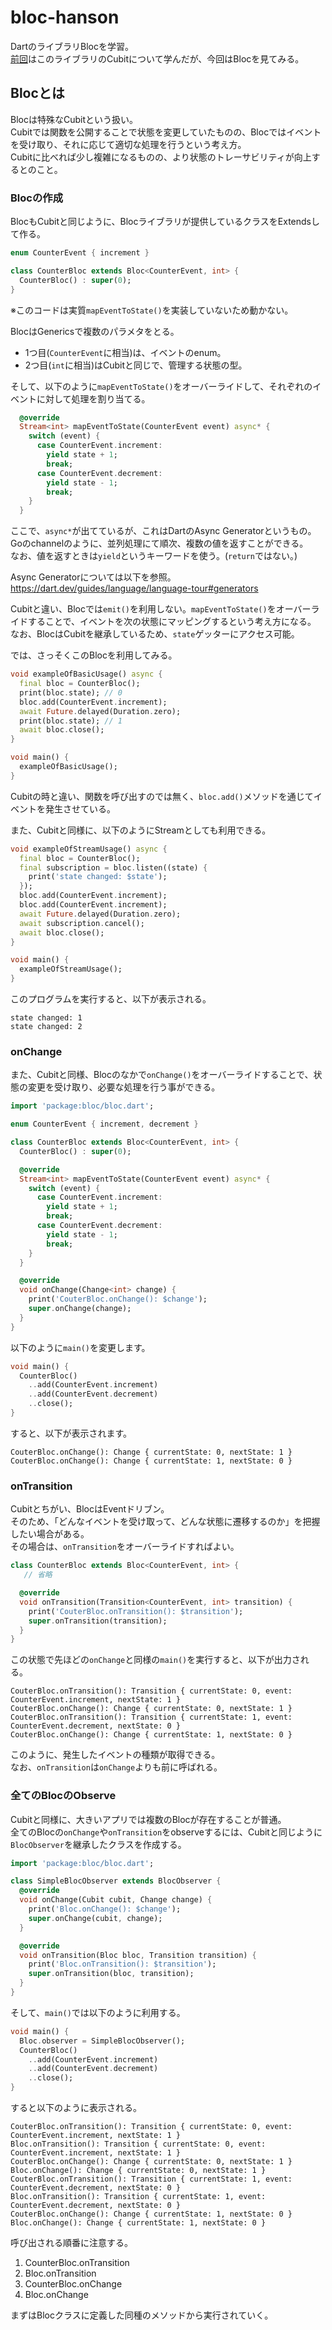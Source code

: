 # bloc-hanson
DartのライブラリBlocを学習。  
[前回](https://github.com/SRsawaguchi/bloc-cubit-hanson)はこのライブラリのCubitについて学んだが、今回はBlocを見てみる。  


## Blocとは
Blocは特殊なCubitという扱い。  
Cubitでは関数を公開することで状態を変更していたものの、Blocではイベントを受け取り、それに応じて適切な処理を行うという考え方。  
Cubitに比べれば少し複雑になるものの、より状態のトレーサビリティが向上するとのこと。  


### Blocの作成
BlocもCubitと同じように、Blocライブラリが提供しているクラスをExtendsして作る。  

```dart
enum CounterEvent { increment }

class CounterBloc extends Bloc<CounterEvent, int> {
  CounterBloc() : super(0);
}

```

※このコードは実質`mapEventToState()`を実装していないため動かない。

BlocはGenericsで複数のパラメタをとる。
- 1つ目(`CounterEvent`に相当)は、イベントのenum。
- 2つ目(`int`に相当)はCubitと同じで、管理する状態の型。

そして、以下のように`mapEventToState()`をオーバーライドして、それぞれのイベントに対して処理を割り当てる。  

```dart
  @override
  Stream<int> mapEventToState(CounterEvent event) async* {
    switch (event) {
      case CounterEvent.increment:
        yield state + 1;
        break;
      case CounterEvent.decrement:
        yield state - 1;
        break;
    }
  }
```

ここで、`async*`が出てているが、これはDartのAsync Generatorというもの。  
Goのchannelのように、並列処理にて順次、複数の値を返すことができる。  
なお、値を返すときは`yield`というキーワードを使う。(`return`ではない。)  

Async Generatorについては以下を参照。  
https://dart.dev/guides/language/language-tour#generators


Cubitと違い、Blocでは`emit()`を利用しない。`mapEventToState()`をオーバーライドすることで、イベントを次の状態にマッピングするという考え方になる。  
なお、BlocはCubitを継承しているため、`state`ゲッターにアクセス可能。  

では、さっそくこのBlocを利用してみる。  


```dart
void exampleOfBasicUsage() async {
  final bloc = CounterBloc();
  print(bloc.state); // 0
  bloc.add(CounterEvent.increment);
  await Future.delayed(Duration.zero);
  print(bloc.state); // 1
  await bloc.close();
}

void main() {
  exampleOfBasicUsage();
}
```

Cubitの時と違い、関数を呼び出すのでは無く、`bloc.add()`メソッドを通じてイベントを発生させている。  


また、Cubitと同様に、以下のようにStreamとしても利用できる。  

```dart
void exampleOfStreamUsage() async {
  final bloc = CounterBloc();
  final subscription = bloc.listen((state) {
    print('state changed: $state');
  });
  bloc.add(CounterEvent.increment);
  bloc.add(CounterEvent.increment);
  await Future.delayed(Duration.zero);
  await subscription.cancel();
  await bloc.close();
}

void main() {
  exampleOfStreamUsage();
}
```

このプログラムを実行すると、以下が表示される。  

```
state changed: 1
state changed: 2
```

### onChange
また、Cubitと同様、Blocのなかで`onChange()`をオーバーライドすることで、状態の変更を受け取り、必要な処理を行う事ができる。  

```dart
import 'package:bloc/bloc.dart';

enum CounterEvent { increment, decrement }

class CounterBloc extends Bloc<CounterEvent, int> {
  CounterBloc() : super(0);

  @override
  Stream<int> mapEventToState(CounterEvent event) async* {
    switch (event) {
      case CounterEvent.increment:
        yield state + 1;
        break;
      case CounterEvent.decrement:
        yield state - 1;
        break;
    }
  }

  @override
  void onChange(Change<int> change) {
    print('CouterBloc.onChange(): $change');
    super.onChange(change);
  }
}
```

以下のように`main()`を変更します。  

```dart
void main() {
  CounterBloc()
    ..add(CounterEvent.increment)
    ..add(CounterEvent.decrement)
    ..close();
}
```

すると、以下が表示されます。  

```
CouterBloc.onChange(): Change { currentState: 0, nextState: 1 }
CouterBloc.onChange(): Change { currentState: 1, nextState: 0 }
```

### onTransition
Cubitとちがい、BlocはEventドリブン。  
そのため、「どんなイベントを受け取って、どんな状態に遷移するのか」を把握したい場合がある。  
その場合は、`onTransition`をオーバーライドすればよい。  

```dart
class CounterBloc extends Bloc<CounterEvent, int> {
   // 省略

  @override
  void onTransition(Transition<CounterEvent, int> transition) {
    print('CouterBloc.onTransition(): $transition');
    super.onTransition(transition);
  }
}
```

この状態で先ほどの`onChange`と同様の`main()`を実行すると、以下が出力される。  

```
CouterBloc.onTransition(): Transition { currentState: 0, event: CounterEvent.increment, nextState: 1 }
CouterBloc.onChange(): Change { currentState: 0, nextState: 1 }
CouterBloc.onTransition(): Transition { currentState: 1, event: CounterEvent.decrement, nextState: 0 }
CouterBloc.onChange(): Change { currentState: 1, nextState: 0 }
```

このように、発生したイベントの種類が取得できる。  
なお、`onTransition`は`onChange`よりも前に呼ばれる。  

### 全てのBlocのObserve
Cubitと同様に、大きいアプリでは複数のBlocが存在することが普通。  
全てのBlocの`onChange`や`onTransition`をobserveするには、Cubitと同じように`BlocObserver`を継承したクラスを作成する。  


```dart
import 'package:bloc/bloc.dart';

class SimpleBlocObserver extends BlocObserver {
  @override
  void onChange(Cubit cubit, Change change) {
    print('Bloc.onChange(): $change');
    super.onChange(cubit, change);
  }

  @override
  void onTransition(Bloc bloc, Transition transition) {
    print('Bloc.onTransition(): $transition');
    super.onTransition(bloc, transition);
  }
}
```

そして、`main()`では以下のように利用する。  

```dart
void main() {
  Bloc.observer = SimpleBlocObserver();
  CounterBloc()
    ..add(CounterEvent.increment)
    ..add(CounterEvent.decrement)
    ..close();
}
```

すると以下のように表示される。  

```
CouterBloc.onTransition(): Transition { currentState: 0, event: CounterEvent.increment, nextState: 1 }
Bloc.onTransition(): Transition { currentState: 0, event: CounterEvent.increment, nextState: 1 }
CouterBloc.onChange(): Change { currentState: 0, nextState: 1 }
Bloc.onChange(): Change { currentState: 0, nextState: 1 }
CouterBloc.onTransition(): Transition { currentState: 1, event: CounterEvent.decrement, nextState: 0 }
Bloc.onTransition(): Transition { currentState: 1, event: CounterEvent.decrement, nextState: 0 }
CouterBloc.onChange(): Change { currentState: 1, nextState: 0 }
Bloc.onChange(): Change { currentState: 1, nextState: 0 }
```

呼び出される順番に注意する。  

1. CounterBloc.onTransition
1. Bloc.onTransition
1. CounterBloc.onChange
1. Bloc.onChange

まずはBlocクラスに定義した同種のメソッドから実行されていく。  
